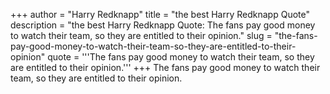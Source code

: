 +++
author = "Harry Redknapp"
title = "the best Harry Redknapp Quote"
description = "the best Harry Redknapp Quote: The fans pay good money to watch their team, so they are entitled to their opinion."
slug = "the-fans-pay-good-money-to-watch-their-team-so-they-are-entitled-to-their-opinion"
quote = '''The fans pay good money to watch their team, so they are entitled to their opinion.'''
+++
The fans pay good money to watch their team, so they are entitled to their opinion.

